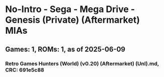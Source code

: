 # No-Intro - Sega - Mega Drive - Genesis (Private) (Aftermarket) MIAs
## Games: 1, ROMs: 1, as of 2025-06-09

### Retro Games Hunters (World) (v0.20) (Aftermarket) (Unl).md, CRC: 691e5c88
